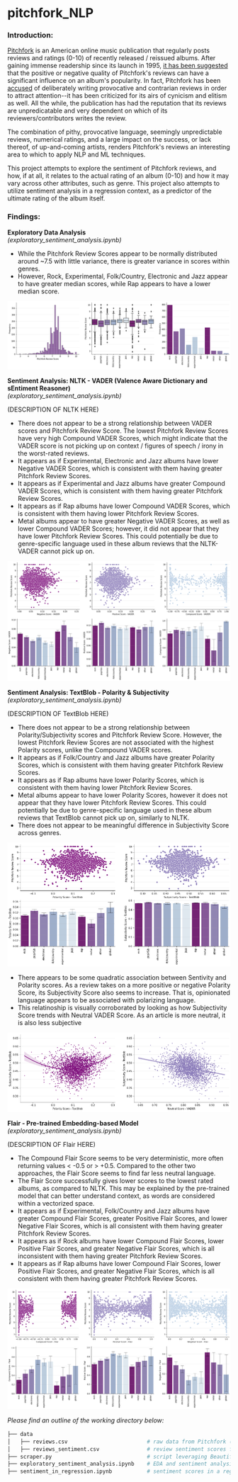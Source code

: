 # pitchfork_NLP

### Introduction: 

[Pitchfork](https://pitchfork.com/) is an American online music publication that regularly posts reviews and ratings (0-10) of recently released / reissued albums. After gaining immense readership since its launch in 1995, [it has been suggested](https://www.washingtonpost.com/wp-dyn/content/article/2006/04/28/AR2006042800457.html) that the positive or negative quality of Pitchfork's reviews can have a significant influence on an album's popularity. In fact, Pitchfork has been [accused](https://slate.com/culture/2006/11/the-indie-music-site-that-everyone-loves-to-hate.html) of deliberately writing provocative and contrarian reviews in order to attract attention--it has been criticized for its airs of cynicism and elitism as well. All the while, the publication has had the reputation that its reviews are unpredicatable and very dependent on which of its reviewers/contributors writes the review. 

The combination of pithy, provocative language, seemingly unpredictable reviews, numerical ratings, and a large impact on the success, or lack thereof, of up-and-coming artists, renders Pitchfork's reviews an interesting area to which to apply NLP and ML techniques.

This project attempts to explore the sentiment of Pitchfork reviews, and how, if at all, it relates to the actual rating of an album (0-10) and how it may vary across other attributes, such as genre. This project also attempts to utilize sentiment analysis in a regression context, as a predictor of the ultimate rating of the album itself.

### Findings: 

**Exploratory Data Analysis**<br>*(exploratory_sentiment_analysis.ipynb)*

* While the Pitchfork Review Scores appear to be normally distributed around ~7.5 with little variance, there is greater variance in scores within genres.
* However, Rock, Experimental, Folk/Country, Electronic and Jazz appear to have greater median scores, while Rap appears to have a lower median score.

![image](images/EDA_1.png)


**Sentiment Analysis: NLTK - VADER (Valence Aware Dictionary and sEntiment Reasoner)**<br>*(exploratory_sentiment_analysis.ipynb)*

(DESCRIPTION OF NLTK HERE)

* There does not appear to be a strong relationship between VADER scores and Pitchfork Review Score. The lowest Pitchfork Review Scores have very high Compound VADER Scores, which might indicate that the VADER score is not picking up on context / figures of speech / irony in the worst-rated reviews.
* It appears as if Experimental, Electronic and Jazz albums have lower Negative VADER Scores, which is consistent with them having greater Pitchfork Review Scores.
* It appears as if Experimental and Jazz albums have greater Compound VADER Scores, which is consistent with them having greater Pitchfork Review Scores.
* It appears as if Rap albums have lower Compound VADER Scores, which is consistent with them having lower Pitchfork Review Scores.
* Metal albums appear to have greater Negative VADER Scores, as well as lower Compound VADER Scores; however, it did not appear that they have lower Pitchfork Review Scores. This could potentially be due to genre-specific language used in these album reviews that the NLTK-VADER cannot pick up on.

![image](images/VADER_1.png)

**Sentiment Analysis: TextBlob - Polarity & Subjectivity**<br>*(exploratory_sentiment_analysis.ipynb)*

(DESCRIPTION OF TextBlob HERE)

* There does not appear to be a strong relationship between Polarity/Subjectivity scores and Pitchfork Review Score. However, the lowest Pitchfork Review Scores are not associated with the highest Polarity scores, unlike the Compound VADER scores.
* It appears as if Folk/Country and Jazz albums have greater Polarity Scores, which is consistent with them having greater Pitchfork Review Scores.
* It appears as if Rap albums have lower Polarity Scores, which is consistent with them having lower Pitchfork Review Scores.
* Metal albums appear to have lower Polarity Scores, however it does not appear that they have lower Pitchfork Review Scores. This could potentially be due to genre-specific language used in these album reviews that TextBlob cannot pick up on, similarly to NLTK.
* There does not appear to be meaningful difference in Subjectivity Score across genres.

![image](images/TextBlob_1.png)

* There appears to be some quadratic association between Sentivity and Polarity scores. As a review takes on a more positive or negative Polarity Score, its Subjectivity Score also seems to increase. That is, opinionated language appears to be associated with polarizing language.
* This relatinoship is visually corroborated by looking as how Subjectivity Score trends with Neutral VADER Score. As an article is more neutral, it is also less subjective

![image](images/TextBlob_2.png)

**Flair - Pre-trained Embedding-based Model**<br>*(exploratory_sentiment_analysis.ipynb)*

(DESCRIPTION OF Flair HERE)

* The Compound Flair Score seems to be very deterministic, more often returning values < -0.5 or > +0.5. Compared to the other two approaches, the Flair Score seems to find far less neutral language.
* The Flair Score successfully gives lower scores to the lowest rated albums, as compared to NLTK. This may be explained by the pre-trained model that can better understand context, as words are considered within a vectorized space.
* It appears as if Experimental, Folk/Country and Jazz albums have greater Compound Flair Scores, greater Positive Flair Scores, and lower Negative Flair Scores, which is all consistent with them having greater Pitchfork Review Scores.
* It appears as if Rock albums have lower Compound Flair Scores, lower Positive Flair Scores, and greater Negative Flair Scores, which is all inconsistent with them having greater Pitchfork Review Scores.
* It appears as if Rap albums have lower Compound Flair Scores, lower Positive Flair Scores, and greater Negative Flair Scores, which is all consistent with them having greater Pitchfork Review Scores.

![image](images/Flair_1.png)

*Please find an outline of the working directory below:*

``` bash
├── data
│   ├── reviews.csv                         # raw data from Pitchfork (including full reviews)
│   ├── reviews_sentiment.csv               # review sentiment scores from exploratory data and sentiment analysis  
├── scraper.py                              # script leveraging BeautifulSoup and Selenium WebDriver to scrape the reviews 
├── exploratory_sentiment_analysis.ipynb    # EDA and sentiment analysis 
├── sentiment_in_regression.ipynb           # sentiment scores in a regression context to predict ratings
```
